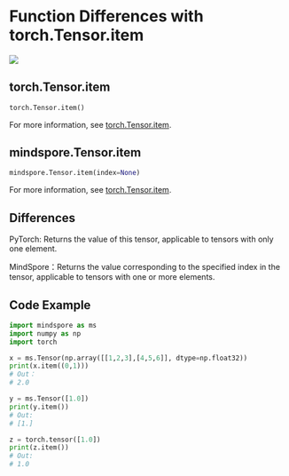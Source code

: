 # Function Differences with torch.Tensor.item

<a href="https://gitee.com/mindspore/docs/blob/master/docs/mindspore/source_en/note/api_mapping/pytorch_diff/item.md" target="_blank"><img src="https://mindspore-website.obs.cn-north-4.myhuaweicloud.com/website-images/master/resource/_static/logo_source_en.png"></a>

## torch.Tensor.item

```python
torch.Tensor.item()
```

For more information, see  [torch.Tensor.item](https://pytorch.org/docs/1.5.0/tensors.html#torch.Tensor.item).

## mindspore.Tensor.item

```python
mindspore.Tensor.item(index=None)
```

For more information, see  [torch.Tensor.item](https://www.mindspore.cn/docs/en/master/api_python/mindspore/mindspore.Tensor.html#mindspore.Tensor.item).

## Differences

PyTorch: Returns the value of this tensor, applicable to tensors with only one element.

MindSpore：Returns the value corresponding to the specified index in the tensor, applicable to tensors with one or more elements.

## Code Example

```python
import mindspore as ms
import numpy as np
import torch

x = ms.Tensor(np.array([[1,2,3],[4,5,6]], dtype=np.float32))
print(x.item((0,1)))
# Out：
# 2.0

y = ms.Tensor([1.0])
print(y.item())
# Out:
# [1.]

z = torch.tensor([1.0])
print(z.item())
# Out:
# 1.0
```
